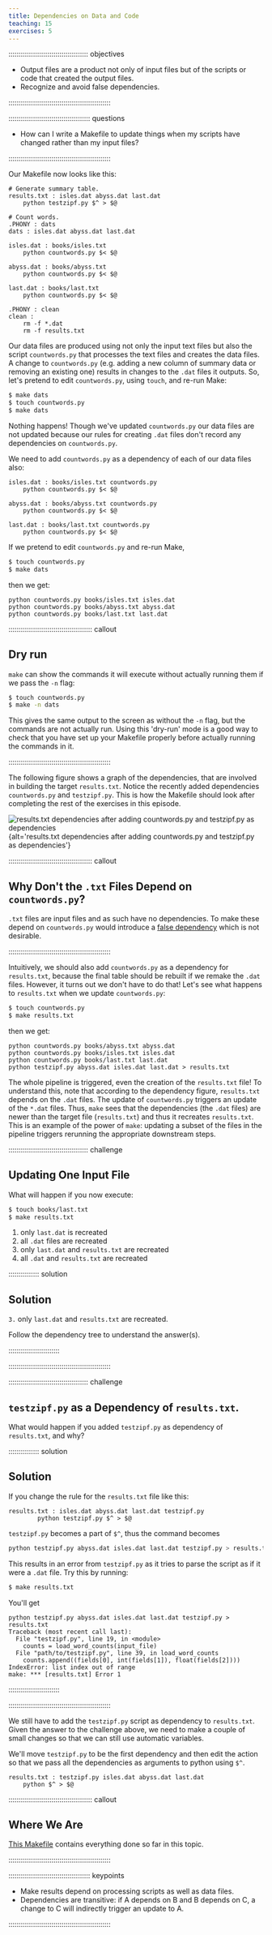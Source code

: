 ```yaml
---
title: Dependencies on Data and Code
teaching: 15
exercises: 5
---
```


::::::::::::::::::::::::::::::::::::::: objectives

- Output files are a product not only of input files but of the scripts or code that created the output files.
- Recognize and avoid false dependencies.

::::::::::::::::::::::::::::::::::::::::::::::::::

:::::::::::::::::::::::::::::::::::::::: questions

- How can I write a Makefile to update things when my scripts have changed rather than my input files?

::::::::::::::::::::::::::::::::::::::::::::::::::

Our Makefile now looks like this:

```make
# Generate summary table.
results.txt : isles.dat abyss.dat last.dat
	python testzipf.py $^ > $@

# Count words.
.PHONY : dats
dats : isles.dat abyss.dat last.dat

isles.dat : books/isles.txt
	python countwords.py $< $@

abyss.dat : books/abyss.txt
	python countwords.py $< $@

last.dat : books/last.txt
	python countwords.py $< $@

.PHONY : clean
clean :
	rm -f *.dat
	rm -f results.txt
```

Our data files are produced using not only the input text files but also the
script `countwords.py` that processes the text files and creates the
data files. A change to `countwords.py` (e.g. adding a new column of
summary data or removing an existing one) results in changes to the
`.dat` files it outputs. So, let's pretend to edit `countwords.py`,
using `touch`, and re-run Make:

```bash
$ make dats
$ touch countwords.py
$ make dats
```

Nothing happens! Though we've updated `countwords.py` our data files
are not updated because our rules for creating `.dat` files don't
record any dependencies on `countwords.py`.

We need to add `countwords.py` as a dependency of each of our
data files also:

```make
isles.dat : books/isles.txt countwords.py
	python countwords.py $< $@

abyss.dat : books/abyss.txt countwords.py
	python countwords.py $< $@

last.dat : books/last.txt countwords.py
	python countwords.py $< $@
```

If we pretend to edit `countwords.py` and re-run Make,

```bash
$ touch countwords.py
$ make dats
```

then we get:

```output
python countwords.py books/isles.txt isles.dat
python countwords.py books/abyss.txt abyss.dat
python countwords.py books/last.txt last.dat
```

:::::::::::::::::::::::::::::::::::::::::  callout

## Dry run

`make` can show the commands it will execute without actually running them if we pass the `-n` flag:

```bash
$ touch countwords.py
$ make -n dats
```

This gives the same output to the screen as without the `-n` flag, but the commands are not actually run. Using this 'dry-run' mode is a good way to check that you have set up your Makefile properly before actually running the commands in it.

::::::::::::::::::::::::::::::::::::::::::::::::::

The following figure shows a graph of the dependencies, that are
involved in building the target `results.txt`. Notice the recently
added dependencies `countwords.py` and `testzipf.py`.  This is how the
Makefile should look after completing the rest of the exercises
in this episode.

![](fig/04-dependencies.png "results.txt dependencies after adding countwords.py and testzipf.py as dependencies"){alt='results.txt dependencies after adding countwords.py and testzipf.py as dependencies'}

:::::::::::::::::::::::::::::::::::::::::  callout

## Why Don't the `.txt` Files Depend on `countwords.py`?

`.txt` files are input files and as such have no dependencies. To make these
depend on `countwords.py` would introduce a [false
dependency](../learners/reference.md#false-dependency) which is not desirable.


::::::::::::::::::::::::::::::::::::::::::::::::::

Intuitively, we should also add `countwords.py` as a dependency for
`results.txt`, because the final table should be rebuilt if we remake the
`.dat` files. However, it turns out we don't have to do that! Let's see what
happens to `results.txt` when we update `countwords.py`:

```bash
$ touch countwords.py
$ make results.txt
```

then we get:

```output
python countwords.py books/abyss.txt abyss.dat
python countwords.py books/isles.txt isles.dat
python countwords.py books/last.txt last.dat
python testzipf.py abyss.dat isles.dat last.dat > results.txt
```

The whole pipeline is triggered, even the creation of the
`results.txt` file! To understand this, note that according to the
dependency figure, `results.txt` depends on the `.dat` files. The
update of `countwords.py` triggers an update of the `*.dat`
files. Thus, `make` sees that the dependencies (the `.dat` files) are
newer than the target file (`results.txt`) and thus it recreates
`results.txt`. This is an example of the power of `make`: updating a
subset of the files in the pipeline triggers rerunning the appropriate
downstream steps.

:::::::::::::::::::::::::::::::::::::::  challenge

## Updating One Input File

What will happen if you now execute:

```bash
$ touch books/last.txt
$ make results.txt
```

1. only `last.dat` is recreated
2. all `.dat` files are recreated
3. only `last.dat` and `results.txt` are recreated
4. all `.dat` and `results.txt` are recreated

:::::::::::::::  solution

## Solution

`3.` only `last.dat` and `results.txt` are recreated.

Follow the dependency tree to understand the answer(s).



:::::::::::::::::::::::::

::::::::::::::::::::::::::::::::::::::::::::::::::

:::::::::::::::::::::::::::::::::::::::  challenge

## `testzipf.py` as a Dependency of `results.txt`.

What would happen if you added `testzipf.py` as dependency of `results.txt`, and why?

:::::::::::::::  solution

## Solution

If you change the rule for the `results.txt` file like this:

```make
results.txt : isles.dat abyss.dat last.dat testzipf.py
        python testzipf.py $^ > $@
```

`testzipf.py` becomes a part of `$^`, thus the command becomes

```bash
python testzipf.py abyss.dat isles.dat last.dat testzipf.py > results.txt
```

This results in an error from `testzipf.py` as it tries to parse the
script as if it were a `.dat` file. Try this by running:

```bash
$ make results.txt
```

You'll get

```error
python testzipf.py abyss.dat isles.dat last.dat testzipf.py > results.txt
Traceback (most recent call last):
  File "testzipf.py", line 19, in <module>
    counts = load_word_counts(input_file)
  File "path/to/testzipf.py", line 39, in load_word_counts
    counts.append((fields[0], int(fields[1]), float(fields[2])))
IndexError: list index out of range
make: *** [results.txt] Error 1
```

:::::::::::::::::::::::::

::::::::::::::::::::::::::::::::::::::::::::::::::

We still have to add the `testzipf.py` script as dependency to
`results.txt`.
Given the answer to the challenge above,
we need to make a couple of small changes so that we can still use automatic variables.

We'll move `testzipf.py` to be the first dependency and then edit the action
so that we pass all the dependencies as arguments to python using `$^`.

```make
results.txt : testzipf.py isles.dat abyss.dat last.dat
	python $^ > $@
```

:::::::::::::::::::::::::::::::::::::::::  callout

## Where We Are

[This Makefile](files/code/04-dependencies/Makefile)
contains everything done so far in this topic.


::::::::::::::::::::::::::::::::::::::::::::::::::

:::::::::::::::::::::::::::::::::::::::: keypoints

- Make results depend on processing scripts as well as data files.
- Dependencies are transitive: if A depends on B and B depends on C, a change to C will indirectly trigger an update to A.

::::::::::::::::::::::::::::::::::::::::::::::::::


